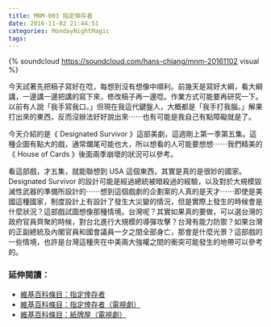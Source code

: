 ```yaml
---
title: MNM-003 指定倖存者
date: 2016-11-02 21:44:51
categories: MondayNightMagic
tags:
---
```


{% soundcloud https://soundcloud.com/hans-chiang/mnm-20161102 visual %}

今天試著先把稿子寫好在唸，每想到沒有想像中順利。前幾天是寫好大綱，看大綱講，一邊講一邊把講的寫下來，修改稿子再一邊唸。作業方式可能要再研究一下。以前有人說「我手寫我口。」但現在我這代鍵盤人，大概都是「我手打我腦。」解果打出來的東西，反而沒辦法好好說出來⋯⋯也有可能是我自己有點障礙就是了。

今天介紹的是《 Designated Survivor 》這部美劇，這週剛上第一季第五集。這種企圖有點大的戲，通常爛尾可能也大，所以想看的人可能要想想⋯⋯我們精美的《 House of Cards 》後面兩季崩壞的狀況可以參考。

看這部戲，才五集，就能聯想到 USA 這個東西，其實是真的是很妙的國家。 Designated Survivor 的設計可能是經過總統被暗殺過的經驗，以及對於大規模毀滅性武器的準備所設計的⋯⋯想到這個戲劇的企劃案的人真的是天才⋯⋯即使是美國這種國家，制度設計上有設計了發生大災變的情況，但是實際上發生的時候會是什麼狀況？這部戲試圖想像那種情境。台灣呢？其實如果真的要做，可以選台灣的政府官員齊聚的時候，對台北進行大規模的導彈攻擊？台灣有能力防禦？如果台灣的正副總統及內閣官員和國會議員一夕之間全部身亡，那會是什麼光景？這部戲的一些情境，也許是台灣這種夾在中美兩大強權之間的衝突可能發生的地帶可以參考的。


### 延伸閱讀：

- [維基百科條目：指定倖存者](https://zh.wikipedia.org/wiki/%E6%8C%87%E5%AE%9A%E5%B9%B8%E5%AD%98%E8%80%85)
- [維基百科條目：指定倖存者（電視劇）](https://zh.wikipedia.org/wiki/%E6%8C%87%E5%AE%9A%E5%80%96%E5%AD%98%E8%80%85_(%E9%9B%BB%E8%A6%96%E5%8A%87))
- [維基百科條目：紙牌屋（電視劇）](https://zh.wikipedia.org/zh-tw/%E7%BA%B8%E7%89%8C%E5%B1%8B)
